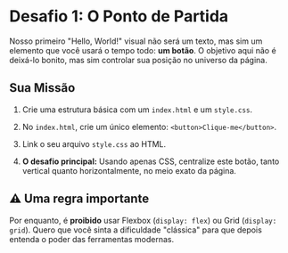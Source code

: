 # Desafio 1: O Ponto de Partida

Nosso primeiro "Hello, World!" visual não será um texto, mas sim um elemento que você usará o tempo todo: **um botão**. O objetivo aqui não é deixá-lo bonito, mas sim controlar sua posição no universo da página.

## Sua Missão

1. Crie uma estrutura básica com um `index.html` e um `style.css`.

2. No `index.html`, crie um único elemento: `<button>Clique-me</button>`.

3. Link o seu arquivo `style.css` ao HTML.

4. **O desafio principal:** Usando apenas CSS, centralize este botão, tanto vertical quanto horizontalmente, no meio exato da página.

## ⚠️ Uma regra importante

Por enquanto, é **proibido** usar Flexbox (`display: flex`) ou Grid (`display: grid`). Quero que você sinta a dificuldade "clássica" para que depois entenda o poder das ferramentas modernas.

